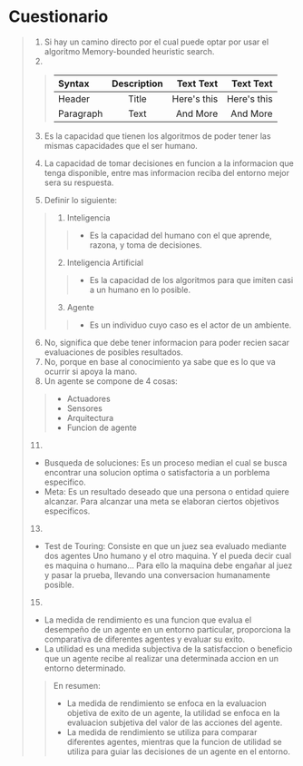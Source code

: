 # Cuestionario
> 1. Si hay un camino directo por el cual puede optar por usar el algoritmo Memory-bounded heuristic search.
> 2. 
>> | Syntax    | Description   | Text Text   |  Text Text   |
>> | :---      |    :----:     |  ---:       |   ---:       |
>> | Header    | Title         | Here's this |  Here's this |
>> | Paragraph | Text          | And More    |  And More    |
>
> 3. Es la capacidad que tienen los algoritmos de poder tener las mismas capacidades que el ser humano.
>
> 4. La capacidad de tomar decisiones en funcion a la informacion que tenga disponible, entre mas informacion reciba del entorno mejor sera su respuesta.
>
> 5. Definir lo siguiente:
>> 1. Inteligencia
>>> - Es la capacidad del humano con el que aprende, razona, y toma de decisiones.
>> 2. Inteligencia Artificial
>>> - Es la capacidad de los algoritmos para que imiten casi a un humano en lo posible.
>> 3. Agente
>>> - Es un individuo cuyo caso es el actor de un ambiente.
> 6. No, significa que debe tener informacion para poder recien sacar evaluaciones de posibles resultados.
> 7. No, porque en base al conocimiento ya sabe que es lo que va ocurrir si apoya la mano.
> 8. Un agente se compone de 4 cosas:
>> - Actuadores
>> - Sensores
>> - Arquitectura
>> - Funcion de agente
> 11. 
> - Busqueda de soluciones: Es un proceso median el cual se busca encontrar una solucion optima o satisfactoria a un porblema especifico.
> - Meta: Es un resultado deseado que una persona o entidad quiere alcanzar. Para alcanzar una meta se elaboran ciertos objetivos especificos.
> 13. 
> - Test de Touring: Consiste en que un juez sea evaluado mediante dos agentes Uno humano y el otro maquina. Y el pueda decir cual es maquina o humano... Para ello la maquina debe engañar al juez y pasar la prueba, llevando una conversacion humanamente posible.
> 15. 
> - La medida de rendimiento es una funcion que evalua el desempeño de un agente en un entorno particular, proporciona la comparativa de diferentes agentes y evaluar su exito.
> - La utilidad es una medida subjectiva de la satisfaccion o beneficio que un agente recibe al realizar una determinada accion en un entorno determinado.
>> En resumen:
>> - La medida de rendimiento se enfoca en la evaluacion objetiva de exito de un agente, la utilidad se enfoca en la evaluacion subjetiva del valor de las acciones del agente.
>> - La medida de rendimiento se utiliza para comparar diferentes agentes, mientras que la funcion de utilidad se utiliza para guiar las decisiones de un agente en el entorno.